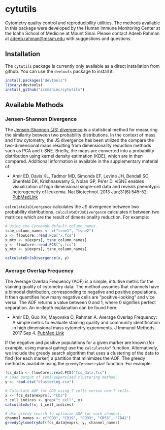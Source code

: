 # cytutils
Cytometry quality control and reproducibility utilities. The methods available
in this package were developed by the Human Immune Monitoring Center at the
Icahn School of Medicine at Mount Sinai. Please contact Adeeb Rahman at
adeeb.rahman@mssm.edu with suggestions and questions.

## Installation

The `cytutils` package is currently only available as a direct installation from
github. You can use the `devtools` package to install it:

```r
install.packages("devtools")
library(devtools)
install_github("ismmshimc/cytutils")
```

## Available Methods

### Jensen-Shannon Divergence

The [Jensen-Shannon (JS) divergence](https://en.wikipedia.org/wiki/Jensen%E2%80%93Shannon_divergence)
is a statistical method for measuring the similarity between two probability
distributions. In the context of mass and flow cytometry, the JS divergence has
been utilized the compare the two-dimensional maps resulting from dimensionality
reduction methods such as PCA and t-SNE. Briefly, the maps are converted into
a probability distribution using kernel density estimation (KDE), which are in
then compared. Additional information is available in the supplementary
material of:

* Amir ED, Davis KL, Tadmor MD, Simonds EF, Levine JH, Bendall SC, Shenfeld DK,
Krishnaswamy S, Nolan GP, Pe'er D. viSNE enables visualization of high
dimensional single-cell data and reveals phenotypic heterogeneity of leukemia.
Nat Biotechnol. 2013 Jun;31(6):545-52.
[PubMedLink](https://www.ncbi.nlm.nih.gov/pmc/articles/PMC4076922/)

`calculateJsDivergence` calculates the JS divergence between two probability
distributions. `calculateDrJsDivergence` calculates it between two matrices
which are the result of dimensionality reduction. For example:

```r
# Using the Cytobank default column names.
tsne_column_names <- c("tsne1", "tsne2")
x <- flowCore::read.FCS("x.fcs")
x_mtx <- x@exprs[, tsne_column_names]
y <- flowCore::read.FCS("y.fcs")
y_mtx <- y@exprs[, tsne_column_names]

calculateDrJsDivergence(x, y)
```

### Average Overlap Frequency

The Average Overlap Frequency (AOF) is a simple, intuitive metric for the
staining quality of cytometry data. The method assumes that channels have a
bimodal distribution, corresponding to negative and positive populations. It
then quantifies how many negative cells are "positive-looking" and vice versa.
The AOF returns a value between 0 and 1, where 0 signifies perfect separation.
An in-depth explanation can be found here:

* Amir ED, Guo XV, Mayovska O, Rahman A. Average Overlap Frequency: A simple
metric to evaluate staining quality and community identification in high
dimensional mass cytometry experiments. J Immunol Methods. 2017 Sep 4.
[PubMed Link](https://www.ncbi.nlm.nih.gov/pubmed/28882613)

If the negative and positive populations for a given marker are known (for
example, using manual gating) use the `calculateAof` function. Alternatively,
we include the greedy search algorithm that uses a clustering of the data to
find (for each marker) a partition that minimizes the AOF. The greedy method is
available using the `greedyCytometryAof` function. For example:

```r
fcs_data <- flowCore::read.FCS("fcs_data.fcs")
# Load output of semi-supervised clustering method.
y <- read.csv("clustering.csv")

# Calculate AOF for CD3 using T cells versus non-T cells.
x <- fcs_data@exprs[, "CD3"]
t_cell_indices <- grep("t_cell", y)
calculateAof(x, t_cell_indices)

# Use greedy search to optimize AOF for each channel.
channel_names <- c("CD3", "CD19", "CD33", "CD56", "CD42")
greedyCytometryAof(fcs_data@exprs, y, channel_names)
```
